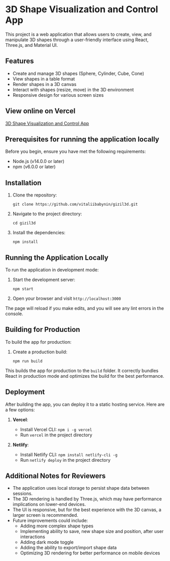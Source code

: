 # 3D Shape Visualization and Control App

This project is a web application that allows users to create, view, and manipulate 3D shapes through a user-friendly interface using React, Three.js, and Material UI.

## Features

- Create and manage 3D shapes (Sphere, Cylinder, Cube, Cone)
- View shapes in a table format
- Render shapes in a 3D canvas
- Interact with shapes (resize, move) in the 3D environment
- Responsive design for various screen sizes

## View online on Vercel

[3D Shape Visualization and Control App](https://gizil3d.vercel.app/)

## Prerequisites for running the application locally

Before you begin, ensure you have met the following requirements:

- Node.js (v14.0.0 or later)
- npm (v6.0.0 or later)

## Installation

1. Clone the repository:
   ```
   git clone https://github.com/vitaliibabynin/gizil3d.git
   ```

2. Navigate to the project directory:
   ```
   cd gizil3d
   ```

3. Install the dependencies:
   ```
   npm install
   ```

## Running the Application Locally

To run the application in development mode:

1. Start the development server:
   ```
   npm start
   ```

2. Open your browser and visit `http://localhost:3000`

The page will reload if you make edits, and you will see any lint errors in the console.

## Building for Production

To build the app for production:

1. Create a production build:
   ```
   npm run build
   ```

This builds the app for production to the `build` folder. It correctly bundles React in production mode and optimizes the build for the best performance.

## Deployment

After building the app, you can deploy it to a static hosting service. Here are a few options:

1. **Vercel**: 
   - Install Vercel CLI: `npm i -g vercel`
   - Run `vercel` in the project directory

2. **Netlify**:
   - Install Netlify CLI: `npm install netlify-cli -g`
   - Run `netlify deploy` in the project directory

## Additional Notes for Reviewers

- The application uses local storage to persist shape data between sessions.
- The 3D rendering is handled by Three.js, which may have performance implications on lower-end devices.
- The UI is responsive, but for the best experience with the 3D canvas, a larger screen is recommended.
- Future improvements could include:
  - Adding more complex shape types
  - Implementing ability to save, new shape size and position, after user interactions
  - Adding dark mode toggle
  - Adding the ability to export/import shape data
  - Optimizing 3D rendering for better performance on mobile devices
